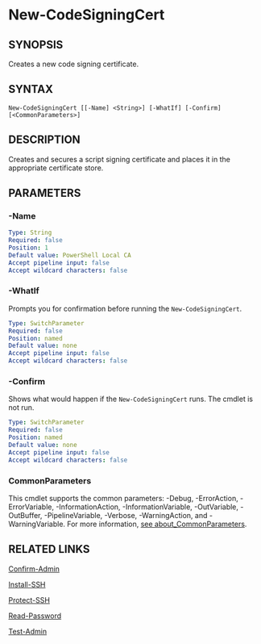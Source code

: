 # New-CodeSigningCert

## SYNOPSIS
Creates a new code signing certificate.

[\\]: # (END SYNOPSIS)

## SYNTAX
```
New-CodeSigningCert [[-Name] <String>] [-WhatIf] [-Confirm] [<CommonParameters>]
```

[\\]: # (END SYNTAX)

## DESCRIPTION
Creates and secures a script signing certificate and places it in the appropriate certificate store.

[\\]: # (END DESCRIPTION)

## PARAMETERS

### -Name

```yaml
Type: String
Required: false
Position: 1
Default value: PowerShell Local CA
Accept pipeline input: false
Accept wildcard characters: false
```

### -WhatIf
Prompts you for confirmation before running the `New-CodeSigningCert`.
```yaml
Type: SwitchParameter
Required: false
Position: named
Default value: none
Accept pipeline input: false
Accept wildcard characters: false
```

### -Confirm
Shows what would happen if the `New-CodeSigningCert` runs. The cmdlet is not run.
```yaml
Type: SwitchParameter
Required: false
Position: named
Default value: none
Accept pipeline input: false
Accept wildcard characters: false
```

### CommonParameters
This cmdlet supports the common parameters: -Debug, -ErrorAction, -ErrorVariable, -InformationAction, -InformationVariable, -OutVariable, -OutBuffer, -PipelineVariable, -Verbose, -WarningAction, and -WarningVariable. For more information, [see about_CommonParameters](https://docs.microsoft.com/pl-pl/powershell/module/microsoft.powershell.core/about/about_commonparameters).

[\\]: # (END PARAMETERS)

## RELATED LINKS
[Confirm-Admin](Confirm-Admin.md)

[Install-SSH](Install-SSH.md)

[Protect-SSH](Protect-SSH.md)

[Read-Password](Read-Password.md)

[Test-Admin](Test-Admin.md)

[\\]: # (END RELATED LINKS)

[\\]: # (Generated by PSDocsGenerator)
[\\]: # (https://github.com/akotu235/PSDocsGenerator)
